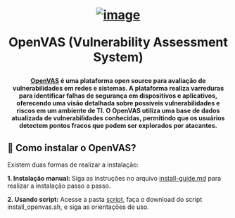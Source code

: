 <h1 align="center">

[![image](https://github.com/user-attachments/assets/23613c58-4849-4e12-8c82-4baa553f5595)](https://www.openvas.org/)

OpenVAS (Vulnerability Assessment System)
</h1>


<h4 align="center">
  
[OpenVAS](https://www.openvas.org/) é uma plataforma open source para avaliação de vulnerabilidades em redes e sistemas. A plataforma realiza varreduras para identificar falhas de segurança em dispositivos e aplicativos, oferecendo uma visão detalhada sobre possíveis vulnerabilidades e riscos em um ambiente de TI. O OpenVAS utiliza uma base de dados atualizada de vulnerabilidades conhecidas, permitindo que os usuários detectem pontos fracos que podem ser explorados por atacantes.
</h4>

## 📌 Como instalar o OpenVAS?

Existem duas formas de realizar a instalação:

**1. Instalação manual:** Siga as instruções no arquivo [install-guide.md](https://github.com/VieiraSantosz/openvas-guide/blob/main/install-guide.md) para realizar a instalação passo a passo.

**2. Usando script:** Acesse a pasta [script](https://github.com/VieiraSantosz/openvas-guide/tree/main/script), faça o download do script install_openvas.sh, e siga as orientações de uso.
